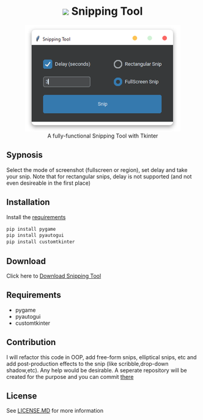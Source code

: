 
<h1 align='center'> <img width=32 src='https://static.wikia.nocookie.net/computer-software-and-video-games/images/9/94/Snipping_Tool_10_Icon.png/revision/latest?cb=20170128223105'> Snipping Tool</h1>
<p align='center'>
    <img src='../../_img/snipping_tool.png'><br/>
    A fully-functional Snipping Tool with Tkinter 
</p>

## Sypnosis

Select the mode of screenshot (fullscreen or region), set delay and take your snip. Note that for rectangular snips, delay is not supported (and not even desireable in the first place) 

## Installation

Install the [requirements](#requirements)
```bash
pip install pygame
pip install pyautogui
pip install customtkinter
```

## Download

Click here to [Download Snipping Tool](https://downgit.github.io/#/home?url=https://github.com/besnoi/pyapps/tree/main/src/Snipping%20Tool)

## Requirements
- pygame
- pyautogui
- customtkinter

## Contribution

I will refactor this code in OOP, add free-form snips, elliptical snips, etc and add post-production effects to the snip (like scribble,drop-down shadow,etc). Any help would be desirable. A seperate repository will be created for the purpose and you can commit [there](TODO)

## License

See [LICENSE.MD](../../LICENSE.MD) for more information
